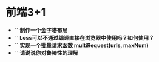 # 前端3+1
- `` **制作一个金字塔布局**
- `` **Less可以不通过编译直接在浏览器中使用吗？如何使用？**
- `` **实现一个批量请求函数 multiRequest(urls, maxNum)**
- `` **请说说你对鲁棒性的理解**

